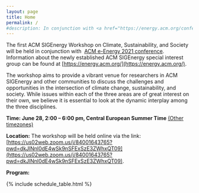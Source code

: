 ```yaml
---
layout: page
title: Home
permalink: /
#description: In conjunction with <a href="https://energy.acm.org/conferences/eenergy/2021/">ACM e-Energy 2021 conference</a>
---
```

The first ACM SIGEnergy Workshop on Climate, Sustainability, and Society will be held in conjunction with 
[ACM e-Energy 2021 conference](https://energy.acm.org/conferences/eenergy/2021/). 
Information about the newly established ACM SIGEnergy special interest group can be found at [https://energy.acm.org/](https://energy.acm.org/).

The workshop aims to provide a vibrant venue for researchers in ACM SIGEnergy and other communities to discuss the challenges and opportunities in the intersection of climate change, sustainability, and society. While issues within each of the three areas are of great interest on their own, we believe it is essential to look at the dynamic interplay among the three disciplines.

**Time: June 28, 2:00 – 6:00 pm, Central European Summer Time** [(Other timezones)](https://www.timeanddate.com/worldclock/meetingdetails.html?year=2021&month=6&day=28&hour=12&min=0&sec=0&p1=157&p2=136&p3=179&p4=236&p5=152&p6=137&p7=250)

**Location:** The workshop will be held online via the link: [https://us02web.zoom.us/j/84001643765?pwd=dkJlNnl0dE4wSk9nSFExSzE3ZWhxQT09](https://us02web.zoom.us/j/84001643765?pwd=dkJlNnl0dE4wSk9nSFExSzE3ZWhxQT09).

**Program:**

{% include schedule_table.html %}

<!--
The workshop features invited talks and a panel discussion. 
Each talk will be 40 minutes long, followed by 5 minute Q&A. 
The panel discussion will last for an hour. 

- Invited talk: "Computing, Limits, and Society" by Jay Chen, 
International Computer Science Institute, UC Berkeley

- Invited talk: "How new kinds of computer networks can reduce the environmental impact of cloud computing" by George Porter, University of California San Diego 

- Invited talk: "Tackling Climate Change with Machine Learning" by David Rolnick, Mcgill University.
-->










